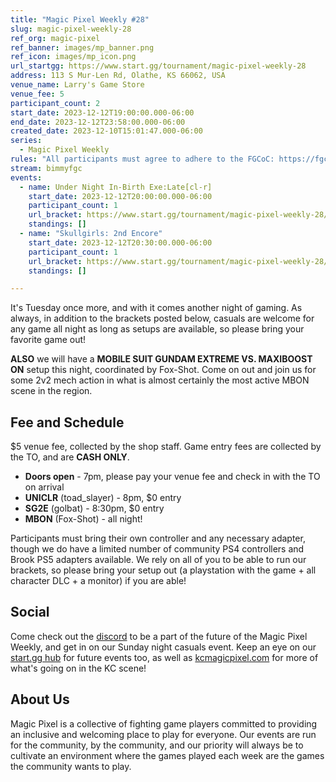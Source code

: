 ```yaml
---
title: "Magic Pixel Weekly #28"
slug: magic-pixel-weekly-28
ref_org: magic-pixel
ref_banner: images/mp_banner.png
ref_icon: images/mp_icon.png
url_startgg: https://www.start.gg/tournament/magic-pixel-weekly-28
address: 113 S Mur-Len Rd, Olathe, KS 66062, USA
venue_name: Larry's Game Store
venue_fee: 5
participant_count: 2
start_date: 2023-12-12T19:00:00.000-06:00
end_date: 2023-12-12T23:58:00.000-06:00
created_date: 2023-12-10T15:01:47.000-06:00
series:
  - Magic Pixel Weekly
rules: "All participants must agree to adhere to the FGCoC: https://fgcoc.com/"
stream: bimmyfgc
events:
  - name: Under Night In-Birth Exe:Late[cl-r]
    start_date: 2023-12-12T20:00:00.000-06:00
    participant_count: 1
    url_bracket: https://www.start.gg/tournament/magic-pixel-weekly-28/events/uniclr/brackets/1533588/2306259
    standings: []
  - name: "Skullgirls: 2nd Encore"
    start_date: 2023-12-12T20:30:00.000-06:00
    participant_count: 1
    url_bracket: https://www.start.gg/tournament/magic-pixel-weekly-28/events/skullgirls/brackets/1533591/2306262
    standings: []

---
```


It's Tuesday once more, and with it comes another night of gaming. As always, in addition to the brackets posted below, casuals are welcome for any game all night as long as setups are available, so please bring your favorite game out!

**ALSO** we will have a **MOBILE SUIT GUNDAM EXTREME VS. MAXIBOOST ON** setup this night, coordinated by Fox-Shot. Come on out and join us for some 2v2 mech action in what is almost certainly the most active MBON scene in the region.

## Fee and Schedule
$5 venue fee, collected by the shop staff. Game entry fees are collected by the TO, and are **CASH ONLY**. 

- **Doors open** - 7pm, please pay your venue fee and check in with the TO on arrival
- **UNICLR** (toad_slayer) - 8pm, $0 entry
- **SG2E** (golbat) - 8:30pm, $0 entry 
- **MBON** (Fox-Shot) - all night!

Participants must bring their own controller and any necessary adapter, though we do have a limited number of community PS4 controllers and Brook PS5 adapters available. We rely on all of you to be able to run our brackets, so please bring your setup out (a playstation with the game + all character DLC + a monitor) if you are able!  

## Social
Come check out the [discord](https://discord.gg/jkmn6CVrrQ) to be a part of the future of the Magic Pixel Weekly, and get in on our Sunday night casuals event. Keep an eye on our [start.gg hub](https://www.start.gg/hub/magic-pixel) for future events too, as well as [kcmagicpixel.com](https://kcmagicpixel.com) for more of what's going on in the KC scene!

## About Us

Magic Pixel is a collective of fighting game players committed to providing an inclusive and welcoming place to play for everyone. Our events are run for the community, by the community, and our priority will always be to cultivate an environment where the games played each week are the games the community wants to play.
  